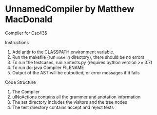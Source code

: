 # UnnamedCompiler by Matthew MacDonald
Compiler for Csc435

Instructions
1) Add antlr to the CLASSPATH environment variable.
2) Run the makefile (run `make` in directory), there should be no errors
3) To run the testcases, run runtests.py (requires python version >= 3.7)
4) To run do: java Compiler FILENAME
5) Output of the AST will be outputted, or error messages if it fails

Code Structure
1) The Compiler
2) ulNoActions contains all the grammer and anotation information
3) The ast directory includes the visitors and the tree nodes
4) The test directory contains accept and reject tests
